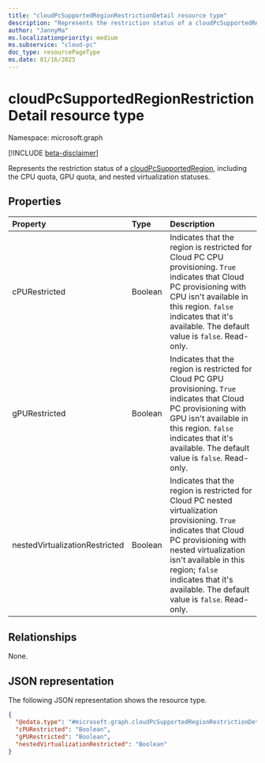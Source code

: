 ```yaml
---
title: "cloudPcSupportedRegionRestrictionDetail resource type"
description: "Represents the restriction status of a cloudPcSupportedRegion, including the CPU quota, GPU quota, and nested virtualization statuses."
author: "JannyMa"
ms.localizationpriority: medium
ms.subservice: "cloud-pc"
doc_type: resourcePageType
ms.date: 01/16/2025
---
```


# cloudPcSupportedRegionRestrictionDetail resource type

Namespace: microsoft.graph

[!INCLUDE [beta-disclaimer](../../includes/beta-disclaimer.md)]

Represents the restriction status of a [cloudPcSupportedRegion](../resources/cloudpcsupportedregion.md), including the CPU quota, GPU quota, and nested virtualization statuses.

## Properties

| Property                       | Type       | Description |
|:-------------------------------|:-----------|:---------------------------------------------------------------------------------------------------------------------------------------------------------------------------------------------------------------------------------------- |
| cPURestricted                  | Boolean    | Indicates that the region is restricted for Cloud PC CPU provisioning. `True` indicates that Cloud PC provisioning with CPU isn't available in this region. `false` indicates that it's available. The default value is `false`. Read-only. |
| gPURestricted                  | Boolean    | Indicates that the region is restricted for Cloud PC GPU provisioning. `True` indicates that Cloud PC provisioning with GPU isn't available in this region. `false` indicates that it's available. The default value is `false`. Read-only. |
| nestedVirtualizationRestricted | Boolean    | Indicates that the region is restricted for Cloud PC nested virtualization provisioning. `True` indicates that Cloud PC provisioning with nested virtualization isn't available in this region; `false` indicates that it's available. The default value is `false`. Read-only. |

## Relationships

None.

## JSON representation

The following JSON representation shows the resource type.

<!-- {
  "blockType": "resource",
  "@odata.type": "microsoft.graph.cloudPcSupportedRegionRestrictionDetail"
}
-->

``` json
{
  "@odata.type": "#microsoft.graph.cloudPcSupportedRegionRestrictionDetail",
  "cPURestricted": "Boolean",
  "gPURestricted": "Boolean",
  "nestedVirtualizationRestricted": "Boolean"
}
```